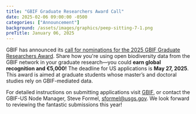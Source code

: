 ```yaml
---
title: "GBIF Graduate Researchers Award Call" 
date: 2025-02-06 09:00:00 -0500 
categories: ["Announcement"] 
background: /assets/images/graphics/peep-sitting-7-1.png
preTitle: January 06, 2025
---
```


GBIF has announced its [call for nominations for the 2025 GBIF Graduate Researchers Award](https://www.gbif.org/news/4AAE2KOKBRJ0iS2DE2fT65/call-for-nominations-opens-for-2025-gbif-graduate-researchers-award). Share how you're using open biodiversity data from the GBIF network in your graduate research—you could **earn global recognition and €5,000!**
The deadline for US applications is **May 27, 2025**. This award is aimed at graduate students whose master’s and doctoral studies rely on GBIF-mediated data. 

For detailed instructions on submitting applications visit [GBIF](https://www.gbif.org/news/6gyLOum00YsYc4OtVGK33Y/call-for-nominations-to-the-2023-gbif-graduate-researchers-award), or contact the GBIF-US Node Manager, Steve Formel, [sformel@usgs.gov](sformel@usgs.gov). We look forward to reviewing the fantastic submissions this year!
